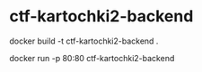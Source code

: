 # ctf-kartochki2-backend

docker build -t ctf-kartochki2-backend .

docker run -p 80:80 ctf-kartochki2-backend